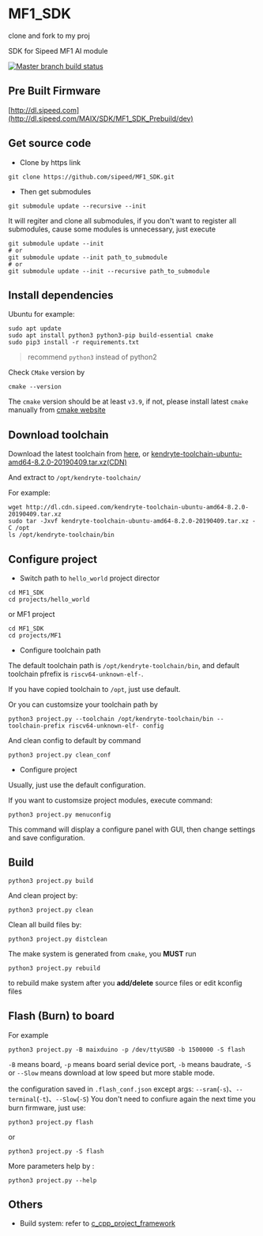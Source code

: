 MF1_SDK
==========

clone and fork to my proj

SDK for Sipeed MF1 AI module

<a href="https://travis-ci.org/sipeed/MF1_SDK">
    <img src="https://travis-ci.org/sipeed/MF1_SDK.svg?branch=dev" alt="Master branch build status" />
</a>

## Pre Built Firmware

[http://dl.sipeed.com](http://dl.sipeed.com/MAIX/SDK/MF1_SDK_Prebuild/dev)

## Get source code

* Clone by https link

```
git clone https://github.com/sipeed/MF1_SDK.git
```

* Then get submodules

```
git submodule update --recursive --init
```

It will regiter and clone all submodules, if you don't want to register all submodules, cause some modules is unnecessary, just execute
```
git submodule update --init
# or 
git submodule update --init path_to_submodule
# or
git submodule update --init --recursive path_to_submodule
```

## Install dependencies

Ubuntu for example:

```
sudo apt update
sudo apt install python3 python3-pip build-essential cmake
sudo pip3 install -r requirements.txt

```
> recommend `python3` instead of python2

Check `CMake` version by 

```
cmake --version
```

The `cmake` version should be at least `v3.9`, if not, please install latest `cmake` manually from [cmake website](https://cmake.org/download/)




## Download toolchain

Download the latest toolchain from [here](https://github.com/kendryte/kendryte-gnu-toolchain/releases), or [kendryte-toolchain-ubuntu-amd64-8.2.0-20190409.tar.xz(CDN)](http://dl.cdn.sipeed.com/kendryte-toolchain-ubuntu-amd64-8.2.0-20190409.tar.xz)

And extract to `/opt/kendryte-toolchain/`

For example:

```
wget http://dl.cdn.sipeed.com/kendryte-toolchain-ubuntu-amd64-8.2.0-20190409.tar.xz
sudo tar -Jxvf kendryte-toolchain-ubuntu-amd64-8.2.0-20190409.tar.xz -C /opt
ls /opt/kendryte-toolchain/bin
```

## Configure project

* Switch path to `hello_world` project director

```
cd MF1_SDK
cd projects/hello_world
```

or MF1 project

```
cd MF1_SDK
cd projects/MF1
```

* Configure toolchain path

The default toolchain path is `/opt/kendryte-toolchain/bin`,
and default toolchain pfrefix is `riscv64-unknown-elf-`.

If you have copied toolchain to `/opt`, just use default.

Or you can customsize your toolchain path by 

```
python3 project.py --toolchain /opt/kendryte-toolchain/bin --toolchain-prefix riscv64-unknown-elf- config 
```

And clean config to default by command

```
python3 project.py clean_conf
```

* Configure project

Usually, just use the default configuration.

If you want to customsize project modules, execute command:

```
python3 project.py menuconfig
```

This command will display a configure panel with GUI,
then change settings and save configuration.

## Build

```
python3 project.py build
```

And clean project by:

```
python3 project.py clean
```

Clean all build files by:

```
python3 project.py distclean
```

The make system is generated from `cmake`, 
you **MUST** run

```
python3 project.py rebuild
```

to rebuild make system after you **add/delete** source files or edit kconfig files




## Flash (Burn) to board


For example

```
python3 project.py -B maixduino -p /dev/ttyUSB0 -b 1500000 -S flash
```

`-B` means board, `-p` means board serial device port, `-b` means baudrate, `-S` or `--Slow` means download at low speed but more stable mode.

the configuration saved in `.flash_conf.json` except args: `--sram`(`-s`)、`--terminal`(`-t`)、`--Slow`(`-S`)
You don't need to confiure again the next time you burn firmware, just use:
```
python3 project.py flash
```
or 
```
python3 project.py -S flash
```


More parameters help by :

```
python3 project.py --help
```


## Others

* Build system: refer to [c_cpp_project_framework](https://github.com/Neutree/c_cpp_project_framework)







